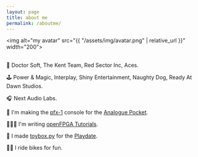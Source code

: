 ```yaml
---
layout: page
title: about me
permalink: /aboutme/
---
```


<script data-name="BMC-Widget" data-cfasync="false" src="https://cdnjs.buymeacoffee.com/1.0.0/widget.prod.min.js" data-id="pg9nzdkgfks" data-description="Buy me a coffee" data-message="" data-color="#FFDD00" data-position="Right" data-x_margin="18" data-y_margin="18"></script>

<img alt="my avatar" src="{{ "/assets/img/avatar.png" | relative_url }}" width="200"> 
<br>
<br>


💾 Doctor Soft, The Kent Team, Red Sector Inc, Aces.

🕹️ Power & Magic, Interplay, Shiny Entertainment, Naughty Dog, Ready At Dawn Studios.

🎧 Next Audio Labs.

👾 I'm making the [pfx-1](/ProjectFreedom/) console for the [Analogue Pocket](https://www.analogue.co/pocket).

👨🏻‍🎓 I'm writing [openFPGA Tutorials](https://openfpgatutorials.org).

🧸 I made [toybox.py](/toybox.py/) for the [Playdate](http://play.date).

🚴‍♂️ I ride bikes for fun.
